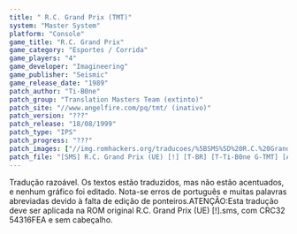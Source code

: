```yaml
---
title: " R.C. Grand Prix (TMT)"
system: "Master System"
platform: "Console"
game_title: "R.C. Grand Prix"
game_category: "Esportes / Corrida"
game_players: "4"
game_developer: "Imagineering"
game_publisher: "Seismic"
game_release_date: "1989"
patch_author: "Ti-B0ne"
patch_group: "Translation Masters Team (extinto)"
patch_site: "//www.angelfire.com/pq/tmt/ (inativo)"
patch_version: "???"
patch_release: "18/08/1999"
patch_type: "IPS"
patch_progress: "???"
patch_images: ["//img.romhackers.org/traducoes/%5BSMS%5D%20R.C.%20Grand%20Prix%20-%20TMT%20-%201.png","//img.romhackers.org/traducoes/%5BSMS%5D%20R.C.%20Grand%20Prix%20-%20TMT%20-%202.png","//img.romhackers.org/traducoes/%5BSMS%5D%20R.C.%20Grand%20Prix%20-%20TMT%20-%203.png"]
patch_file: "[SMS] R.C. Grand Prix (UE) [!] [T-BR] [T-Ti-B0ne G-TMT] [A-1999].zip"
---
```

Tradução razoável. Os textos estão traduzidos, mas não estão acentuados, e nenhum gráfico foi editado. Nota-se erros de português e muitas palavras abreviadas devido à falta de edição de ponteiros.ATENÇÃO:Esta tradução deve ser aplicada na ROM original R.C. Grand Prix (UE) [!].sms, com CRC32 54316FEA e sem cabeçalho.